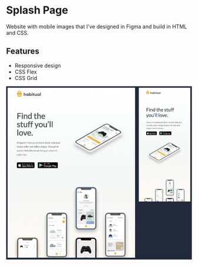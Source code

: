 # Splash Page

Website with mobile images that I've designed in Figma and build in HTML and CSS.

## Features

- Responsive design
- CSS Flex
- CSS Grid

<img src="src/img/screen.png" />
